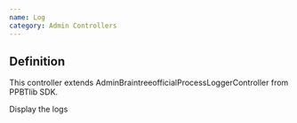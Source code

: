 ```yaml
---
name: Log
category: Admin Controllers
---
```


## Definition

This controller extends AdminBraintreeofficialProcessLoggerController from PPBTlib SDK.

Display the logs